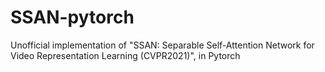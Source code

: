 # SSAN-pytorch
Unofficial implementation of "SSAN: Separable Self-Attention Network for Video Representation Learning (CVPR2021)", in Pytorch
